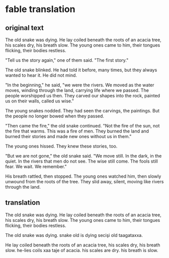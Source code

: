 # fable translation

## original text
The old snake was dying. He lay coiled beneath the roots of an acacia tree, his scales dry, his breath slow. The young ones came to him, their tongues flicking, their bodies restless.

"Tell us the story again," one of them said. "The first story."

The old snake blinked. He had told it before, many times, but they always wanted to hear it. He did not mind.

"In the beginning," he said, "we were the rivers. We moved as the water moves, winding through the land, carrying life where we passed. The people worshipped us then. They carved our shapes into the rock, painted us on their walls, called us wise."

The young snakes nodded. They had seen the carvings, the paintings. But the people no longer bowed when they passed.

"Then came the fire," the old snake continued. "Not the fire of the sun, not the fire that warms. This was a fire of men. They burned the land and burned their stories and made new ones without us in them."

The young ones hissed. They knew these stories, too.

"But we are not gone," the old snake said. "We move still. In the dark, in the quiet. In the rivers that men do not see. The wise still come. The fools still fear. We wait. We remember."

His breath rattled, then stopped. The young ones watched him, then slowly unwound from the roots of the tree. They slid away, silent, moving like rivers through the land.


## translation

The old snake was dying. He lay coiled beneath the roots of an acacia tree, his scales dry, his breath slow. The young ones came to him, their tongues flicking, their bodies restless.

The old snake was dying.
snake old is dying
secişi old taagataxxa.

He lay coiled beneath the roots of an acacia tree, his scales dry, his breath slow.
he-lies coils xaa taje of acacia. his scales are dry. his breath is slow.